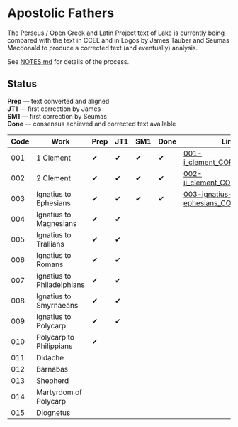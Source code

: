 # Apostolic Fathers

The Perseus / Open Greek and Latin Project text of Lake is currently being compared with the text in CCEL and in Logos by James Tauber and Seumas Macdonald to produce a corrected text (and eventually) analysis.

See [NOTES.md](https://github.com/jtauber/apostolic-fathers/blob/master/NOTES.md) for details of the process.

## Status

**Prep** — text converted and aligned  
**JT1** — first correction by James  
**SM1** — first correction by Seumas  
**Done** — consensus achieved and corrected text available


| Code | Work                             | Prep | JT1  | SM1  | Done | Link |
| ---- | -------------------------------- | ---- | ---- | ---- | ---- | ---- |
| 001  | 1 Clement                    | ✔    | ✔    | ✔    | ✔    | [001-i_clement_CORRECTED.txt](https://github.com/jtauber/apostolic-fathers/blob/master/structured/001-i_clement_CORRECTED.txt)
| 002  | 2 Clement                    | ✔    | ✔    | ✔    | ✔    | [002-ii_clement_CORRECTED.txt](https://github.com/jtauber/apostolic-fathers/blob/master/structured/002-ii_clement_CORRECTED.txt)
| 003  | Ignatius to Ephesians        | ✔    | ✔    | ✔    | ✔    | [003-ignatius-ephesians_CORRECTED.txt](https://github.com/jtauber/apostolic-fathers/blob/master/structured/003-ignatius-ephesians_CORRECTED.txt)
| 004  | Ignatius to Magnesians       | ✔    | ✔    |
| 005  | Ignatius to Trallians        | ✔    | ✔    |
| 006  | Ignatius to Romans           | ✔    | ✔    |
| 007  | Ignatius to Philadelphians   | ✔    | ✔    |
| 008  | Ignatius to Smyrnaeans       | ✔    | ✔    |
| 009  | Ignatius to Polycarp         | ✔    | ✔    |
| 010  | Polycarp to Philippians      | ✔    |
| 011  | Didache                      |
| 012  | Barnabas                     |
| 013  | Shepherd                     |
| 014  | Martyrdom of Polycarp        |
| 015  | Diognetus                    |
